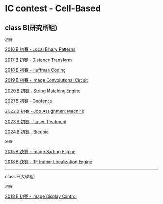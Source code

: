 # IC contest - Cell-Based

## class B(研究所組)

`初賽`

[2016 B 初賽 - Local Binary Patterns](https://github.com/HUAIJIE0314/IC_Contest/tree/main/2016_B_pre)

[2017 B 初賽 - Distance Transform](https://github.com/HUAIJIE0314/IC-Contest/tree/main/2017_B_pre)

[2018 B 初賽 - Huffman Coding](https://github.com/HUAIJIE0314/IC-Contest/tree/main/2018_B_pre)

[2019 B 初賽 - Image Convolutional Circuit](https://github.com/HUAIJIE0314/IC-Contest/tree/main/2019_B_pre)

[2020 B 初賽 - String Matching Engine](https://github.com/HUAIJIE0314/IC-Contest/tree/main/2020_B_pre)

[2021 B 初賽 - Geofence](https://github.com/HUAIJIE0314/IC-Contest/tree/main/2021_B_pre)

[2022 B 初賽 - Job Assignment Machine](https://github.com/HUAIJIE0314/IC-Contest/tree/main/2022_B_pre)

[2023 B 初賽 - Laser Treatment](https://github.com/HUAIJIE0314/IC-Contest/tree/main/2023_B_pre)

[2024 B 初賽 - Bicubic](https://github.com/HUAIJIE0314/IC_Contest/tree/main/2024_B_pre)

`決賽`

[2015 B 決賽 - Image Sorting Engine](https://github.com/HUAIJIE0314/IC-Contest/tree/main/2015_B_final)

[2018 B 決賽 - RF Indoor Localization Engine](https://github.com/HUAIJIE0314/IC_Contest/tree/main/2018_B_final)

---

class E(大學組)

`初賽`

[2018 E 初賽 - Image Display Control](https://github.com/HUAIJIE0314/IC_Contest/tree/main/2018_E_pre)

<!--

## class E(大學組)
`初賽`

[2018 E 初賽 - ]()

[2021 E 初賽 - ]()

[2022 E 初賽 - ]()


`決賽`


[2018 E 決賽_Old - ]()

[2018 E 決賽_New - ]()

[2019 E 決賽 - ]()

-->
